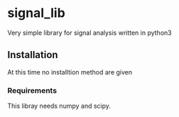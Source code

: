 # signal_lib #
Very simple library for signal analysis written in python3 

## Installation ##
At this time no installtion method are given
### Requirements ###
This libray needs numpy and scipy. 
